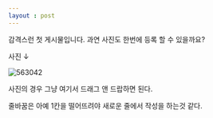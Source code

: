 ```yaml
---
layout : post
---
```

감격스런 첫 게시물입니다. 과연 사진도 한번에 등록 할 수 있을까요?

사진 ↓

![563042](https://user-images.githubusercontent.com/50354601/132456290-faedceec-5608-431e-aec1-5148975241e0.png)

사진의 경우 그냥 여기서 드래그 앤 드랍하면 된다.

줄바꿈은 아예 1칸을 떨어뜨려야 새로운 줄에서 작성을 하는것 같다. 
